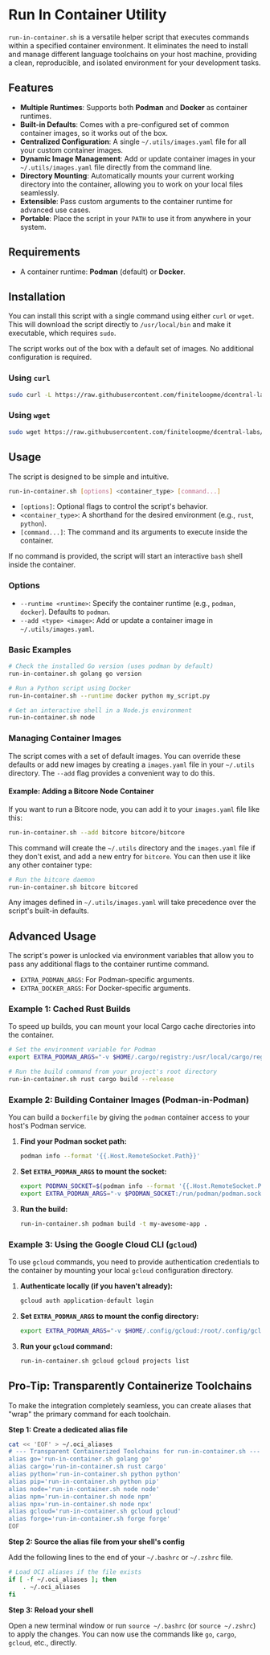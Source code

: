 # Run In Container Utility

`run-in-container.sh` is a versatile helper script that executes commands within a specified container environment. It eliminates the need to install and manage different language toolchains on your host machine, providing a clean, reproducible, and isolated environment for your development tasks.

## Features

- **Multiple Runtimes**: Supports both **Podman** and **Docker** as container runtimes.
- **Built-in Defaults**: Comes with a pre-configured set of common container images, so it works out of the box.
- **Centralized Configuration**: A single `~/.utils/images.yaml` file for all your custom container images.
- **Dynamic Image Management**: Add or update container images in your `~/.utils/images.yaml` file directly from the command line.
- **Directory Mounting**: Automatically mounts your current working directory into the container, allowing you to work on your local files seamlessly.
- **Extensible**: Pass custom arguments to the container runtime for advanced use cases.
- **Portable**: Place the script in your `PATH` to use it from anywhere in your system.

## Requirements

- A container runtime: **Podman** (default) or **Docker**.

## Installation

You can install this script with a single command using either `curl` or `wget`. This will download the script directly to `/usr/local/bin` and make it executable, which requires `sudo`.

The script works out of the box with a default set of images. No additional configuration is required.

### Using `curl`

```bash
sudo curl -L https://raw.githubusercontent.com/finiteloopme/dcentral-labs/refs/heads/main/utils/run-in-container.sh -o /usr/local/bin/run-in-container.sh && sudo chmod +x /usr/local/bin/run-in-container.sh
```

### Using `wget`

```bash
sudo wget https://raw.githubusercontent.com/finiteloopme/dcentral-labs/refs/heads/main/utils/run-in-container.sh -O /usr/local/bin/run-in-container.sh && sudo chmod +x /usr/local/bin/run-in-container.sh
```

## Usage

The script is designed to be simple and intuitive.

```bash
run-in-container.sh [options] <container_type> [command...]
```

-   `[options]`: Optional flags to control the script's behavior.
-   `<container_type>`: A shorthand for the desired environment (e.g., `rust`, `python`).
-   `[command...]`: The command and its arguments to execute inside the container.

If no command is provided, the script will start an interactive `bash` shell inside the container.

### Options

-   `--runtime <runtime>`: Specify the container runtime (e.g., `podman`, `docker`). Defaults to `podman`.
-   `--add <type> <image>`: Add or update a container image in `~/.utils/images.yaml`.

### Basic Examples

```bash
# Check the installed Go version (uses podman by default)
run-in-container.sh golang go version

# Run a Python script using Docker
run-in-container.sh --runtime docker python my_script.py

# Get an interactive shell in a Node.js environment
run-in-container.sh node
```

### Managing Container Images

The script comes with a set of default images. You can override these defaults or add new images by creating a `images.yaml` file in your `~/.utils` directory. The `--add` flag provides a convenient way to do this.

#### Example: Adding a Bitcore Node Container

If you want to run a Bitcore node, you can add it to your `images.yaml` file like this:

```bash
run-in-container.sh --add bitcore bitcore/bitcore
```

This command will create the `~/.utils` directory and the `images.yaml` file if they don't exist, and add a new entry for `bitcore`. You can then use it like any other container type:

```bash
# Run the bitcore daemon
run-in-container.sh bitcore bitcored
```

Any images defined in `~/.utils/images.yaml` will take precedence over the script's built-in defaults.

## Advanced Usage

The script's power is unlocked via environment variables that allow you to pass any additional flags to the container runtime command.

-   `EXTRA_PODMAN_ARGS`: For Podman-specific arguments.
-   `EXTRA_DOCKER_ARGS`: For Docker-specific arguments.

### Example 1: Cached Rust Builds

To speed up builds, you can mount your local Cargo cache directories into the container.

```bash
# Set the environment variable for Podman
export EXTRA_PODMAN_ARGS="-v $HOME/.cargo/registry:/usr/local/cargo/registry -v $HOME/.cargo/git:/usr/local/cargo/git"

# Run the build command from your project's root directory
run-in-container.sh rust cargo build --release
```

### Example 2: Building Container Images (Podman-in-Podman)

You can build a `Dockerfile` by giving the `podman` container access to your host's Podman service.

1.  **Find your Podman socket path:**
    ```bash
    podman info --format '{{.Host.RemoteSocket.Path}}'
    ```

2.  **Set `EXTRA_PODMAN_ARGS` to mount the socket:**
    ```bash
    export PODMAN_SOCKET=$(podman info --format '{{.Host.RemoteSocket.Path}}')
    export EXTRA_PODMAN_ARGS="-v $PODMAN_SOCKET:/run/podman/podman.sock"
    ```

3.  **Run the build:**
    ```bash
    run-in-container.sh podman build -t my-awesome-app .
    ```

### Example 3: Using the Google Cloud CLI (`gcloud`)

To use `gcloud` commands, you need to provide authentication credentials to the container by mounting your local `gcloud` configuration directory.

1.  **Authenticate locally (if you haven't already):**
    ```bash
    gcloud auth application-default login
    ```

2.  **Set `EXTRA_PODMAN_ARGS` to mount the config directory:**
    ```bash
    export EXTRA_PODMAN_ARGS="-v $HOME/.config/gcloud:/root/.config/gcloud"
    ```

3.  **Run your `gcloud` command:**
    ```bash
    run-in-container.sh gcloud gcloud projects list
    ```

## Pro-Tip: Transparently Containerize Toolchains

To make the integration completely seamless, you can create aliases that "wrap" the primary command for each toolchain.

**Step 1: Create a dedicated alias file**

```bash
cat << 'EOF' > ~/.oci_aliases
# --- Transparent Containerized Toolchains for run-in-container.sh ---
alias go='run-in-container.sh golang go'
alias cargo='run-in-container.sh rust cargo'
alias python='run-in-container.sh python python'
alias pip='run-in-container.sh python pip'
alias node='run-in-container.sh node node'
alias npm='run-in-container.sh node npm'
alias npx='run-in-container.sh node npx'
alias gcloud='run-in-container.sh gcloud gcloud'
alias forge='run-in-container.sh forge forge'
EOF
```

**Step 2: Source the alias file from your shell's config**

Add the following lines to the end of your `~/.bashrc` or `~/.zshrc` file.

```bash
# Load OCI aliases if the file exists
if [ -f ~/.oci_aliases ]; then
    . ~/.oci_aliases
fi
```

**Step 3: Reload your shell**

Open a new terminal window or run `source ~/.bashrc` (or `source ~/.zshrc`) to apply the changes. You can now use the commands like `go`, `cargo`, `gcloud`, etc., directly.
